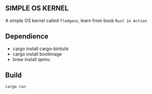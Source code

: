 SIMPLE OS KERNEL
---

A simple OS kernel called `fledgeos`, learn from book `Rust in Action`

## Dependience

- cargo install cargo-bintuils
- cargo install bootimage
- brew install qemu

## Build

```
cargo run

```
